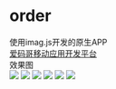 # order
使用imag.js开发的原生APP  
[爱码哥移动应用开发平台](http://www.imagapp.com/)  
效果图  
![](http://p9.pstatp.com/large/9df0007513bde1f18f3)
![](http://p1.pstatp.com/large/9e10007af50d67f24df)
![](http://p3.pstatp.com/large/9e00007b40f7c947cd7)
![](http://p3.pstatp.com/large/9df0007513ee42de2d2)
![](http://p3.pstatp.com/large/9de000740dedb9f3501)
![](http://p3.pstatp.com/large/9e00007b4e2dac94765)
